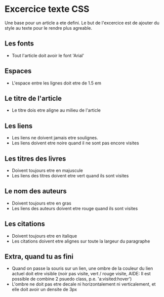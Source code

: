 # Excercice texte CSS

Une base pour un article a ete defini. Le but de l'excercice est de ajouter du style au texte pour le rendre plus agreable.

## Les fonts

- Tout l'article doit avoir le font 'Arial'

## Espaces

- L'espace entre les lignes doit etre de 1.5 em

## Le titre de l'article

- Le titre dois etre aligne au milieu de l'article

## Les liens

- Les liens ne doivent jamais etre soulignes.
- Les liens doivent etre noire quand il ne sont pas encore visites

## Les titres des livres

- Doivent toujours etre en majuscule
- Les liens des titres doivent etre vert quand ils sont visites

## Le nom des auteurs

- Doivent toujours etre en gras
- Les liens des auteurs doivent etre rouge quand ils sont visites

## Les citations

- Doivent toujours etre en italique
- Les citations doivent etre alignes sur toute la largeur du paragraphe

## Extra, quand tu as fini
- Quand on passe la souris sur un lien, une ombre de la couleur du lien actuel doit etre visible (noir pas visite, vert / rouge visite, AIDE: Il est possible de combine 2 psuedo class, p.e. 'a:visited:hover')
- L'ombre ne doit pas etre decale ni horizontalement ni verticalement, et elle doit avoir un densite de 3px